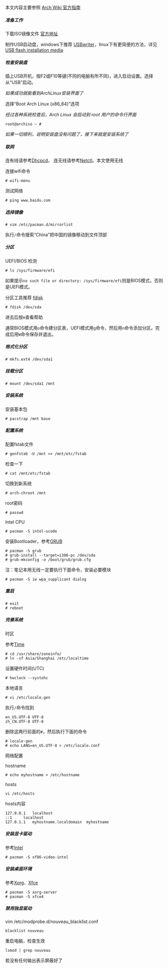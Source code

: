 本文内容主要参照 [Arch Wiki 官方指南](https://wiki.archlinux.org/index.php/Installation_guide)

##### 准备工作

下载ISO镜像文件 [官方地址](https://www.archlinux.org/download/)

制作USB启动盘，windows下推荐 [USBwriter](https://sourceforge.net/projects/usbwriter/files/latest/download)，linux下有更简便的方法，详见[USB flash installation media](https://wiki.archlinux.org/index.php/USB_flash_installation_media)

##### 检查安装盘

插上USB开机，按F2或F10等键(不同的电脑有所不同)，进入启动设置。选择从“USB”启动。

*如果成功就能看到ArchLinux安装界面了*

选择“Boot Arch Linux (x86_64)”选项

*经过各种系统检查后，Arch Linux 会启动到 root 用户的命令行界面*

    root@archiso ~ #

*如果一切顺利，说明安装盘没有问题了，接下来就是安装系统了*

##### 联网

连有线请参考[Dhcpcd](https://wiki.archlinux.org/index.php/Dhcpcd)，
连无线请参考[Netctl](https://wiki.archlinux.org/index.php/Netctl)。本文使用无线

连接wifi命令

    # wifi-menu

测试网络

    # ping www.baidu.com

##### 选择镜像

    # vim /etc/pacman.d/mirrorlist

执行`/`命令搜索“China”把中国的镜像移动到文件顶部

##### 分区

UEFI/BIOS 检测

    # ls /sys/firmware/efi

如果提示`no such file or directory: /sys/firmware/efi`则是BIOS模式，否则是UEFI模式。

分区工具推荐 [fdisk](https://wiki.archlinux.org/index.php/Fdisk)

    # fdisk /dev/sda

进去后按`m`查看帮助

通常BIOS模式用`o`命令建分区表，UEFI模式用`g`命令，然后用`n`命令添加分区。完成后用`W`命令保存并退出。

##### 格式化分区

    # mkfs.ext4 /dev/sda1

##### 挂载分区

    # mount /dev/sda1 /mnt

##### 安装系统

安装基本包

    # pacstrap /mnt base

##### 配置系统

配置fstab文件

    # genfstab -U /mnt >> /mnt/etc/fstab

检查一下

    # cat /mnt/etc/fstab

切换到新系统

    # arch-chroot /mnt

 
root密码

    # passwd

Intel CPU

    # pacman -S intel-ucode
    
安装Bootloader，参考[GRUB](https://wiki.archlinux.org/index.php/GRUB)

    # pacman -S grub
    # grub-install --target=i386-pc /dev/sda
    # grub-mkconfig -o /boot/grub/grub.cfg
    
    
注：笔记本用无线一定要执行下面命令，安装必要模块

    # pacman -S iw wpa_supplicant dialog

##### 重启

    # exit
    # reboot    

##### 完善系统

时区

参考[Time](https://wiki.archlinux.org/index.php/Time#Time_zone)

    # cd /usr/share/zoneinfo/
    # ln -sf Asia/Shanghai /etc/localtime
    
设置硬件时间(UTC)

    # hwclock --systohc

本地语言

    # vi /etc/locale.gen

执行`/`命令找到

    en_US.UTF-8 UTF-8
    zh_CN.UTF-8 UTF-8

删除这两行前面的`#`，然后执行下面的命令

    # locale-gen
    # echo LANG=en_US.UTF-8 > /etc/locale.conf

网络配置

hostname

    # echo myhostname > /etc/hostname

hosts

    vi /etc/hosts
    
hosts内容

    127.0.0.1	localhost
    ::1		localhost
    127.0.1.1	myhostname.localdomain	myhostname

##### 安装显卡驱动

参考[Intel](https://wiki.archlinux.org/index.php/Intel_graphics)

    # pacman -S xf86-video-intel

##### 安装桌面环境

参考[Xorg](https://wiki.archlinux.org/index.php/Xorg)、[Xfce](https://wiki.archlinux.org/index.php/Xfce)

    # pacman -S xorg-server
    # pacman -S xfce4

##### 禁用独显驱动

vim /etc/modprobe.d/nouveau_blacklist.conf

    blacklist nouveau

重启电脑，检查生效

    lsmod | grep nouveau
    
若没有任何输出表示屏蔽好了
